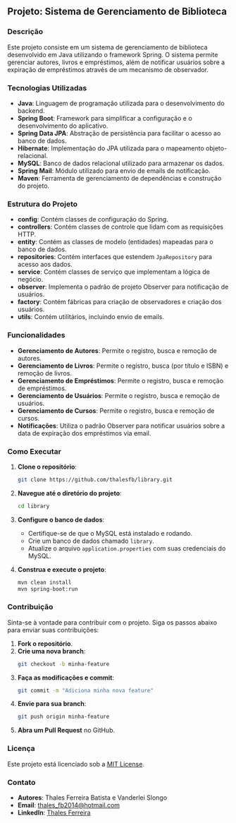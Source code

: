 ## Projeto: Sistema de Gerenciamento de Biblioteca

### Descrição

Este projeto consiste em um sistema de gerenciamento de biblioteca desenvolvido em Java utilizando o framework Spring. O sistema permite gerenciar autores, livros e empréstimos, além de notificar usuários sobre a expiração de empréstimos através de um mecanismo de observador.

### Tecnologias Utilizadas

- **Java**: Linguagem de programação utilizada para o desenvolvimento do backend.
- **Spring Boot**: Framework para simplificar a configuração e o desenvolvimento do aplicativo.
- **Spring Data JPA**: Abstração de persistência para facilitar o acesso ao banco de dados.
- **Hibernate**: Implementação do JPA utilizada para o mapeamento objeto-relacional.
- **MySQL**: Banco de dados relacional utilizado para armazenar os dados.
- **Spring Mail**: Módulo utilizado para envio de emails de notificação.
- **Maven**: Ferramenta de gerenciamento de dependências e construção do projeto.

### Estrutura do Projeto

- **config**: Contém classes de configuração do Spring.
- **controllers**: Contém classes de controle que lidam com as requisições HTTP.
- **entity**: Contém as classes de modelo (entidades) mapeadas para o banco de dados.
- **repositories**: Contém interfaces que estendem `JpaRepository` para acesso aos dados.
- **service**: Contém classes de serviço que implementam a lógica de negócio.
- **observer**: Implementa o padrão de projeto Observer para notificação de usuários.
- **factory**: Contém fábricas para criação de observadores e criação dos usuários.
- **utils**: Contém utilitários, incluindo envio de emails.

### Funcionalidades

- **Gerenciamento de Autores**: Permite o registro, busca e remoção de autores.
- **Gerenciamento de Livros**: Permite o registro, busca (por título e ISBN) e remoção de livros.
- **Gerenciamento de Empréstimos**: Permite o registro, busca e remoção de empréstimos.
- **Gerenciamento de Usuários**: Permite o registro, busca e remoção de usuários.
- **Gerenciamento de Cursos**: Permite o registro, busca e remoção de cursos.
- **Notificações**: Utiliza o padrão Observer para notificar usuários sobre a data de expiração dos empréstimos via email.

### Como Executar

1. **Clone o repositório**:
    ```bash
    git clone https://github.com/thalesfb/library.git
    ```

2. **Navegue até o diretório do projeto**:
    ```bash
    cd library
    ```

3. **Configure o banco de dados**:
    - Certifique-se de que o MySQL está instalado e rodando.
    - Crie um banco de dados chamado `library`.
    - Atualize o arquivo `application.properties` com suas credenciais do MySQL.

4. **Construa e execute o projeto**:
    ```bash
    mvn clean install
    mvn spring-boot:run
    ```

### Contribuição

Sinta-se à vontade para contribuir com o projeto. Siga os passos abaixo para enviar suas contribuições:

1. **Fork o repositório**.
2. **Crie uma nova branch**:
    ```bash
    git checkout -b minha-feature
    ```
3. **Faça as modificações e commit**:
    ```bash
    git commit -m "Adiciona minha nova feature"
    ```
4. **Envie para sua branch**:
    ```bash
    git push origin minha-feature
    ```
5. **Abra um Pull Request** no GitHub.

### Licença

Este projeto está licenciado sob a [MIT License](LICENSE).

### Contato

- **Autores**: Thales Ferreira Batista e Vanderlei Slongo
- **Email**: thales_fb2014@hotmail.com
- **LinkedIn**: [Thales Ferreira](https://www.linkedin.com/in/thalesfb96/)
